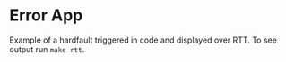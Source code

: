 Error App
=========

Example of a hardfault triggered in code and displayed over RTT. To see output
run `make rtt`.

